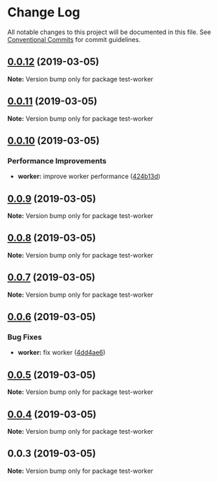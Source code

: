 # Change Log

All notable changes to this project will be documented in this file.
See [Conventional Commits](https://conventionalcommits.org) for commit guidelines.

## [0.0.12](https://github.com/shopback/rate-and-tier-service/src/packages/global/compare/test-worker@0.0.11...test-worker@0.0.12) (2019-03-05)

**Note:** Version bump only for package test-worker





## [0.0.11](https://github.com/shopback/rate-and-tier-service/src/packages/global/compare/test-worker@0.0.10...test-worker@0.0.11) (2019-03-05)

**Note:** Version bump only for package test-worker





## [0.0.10](https://github.com/shopback/rate-and-tier-service/src/packages/global/compare/test-worker@0.0.9...test-worker@0.0.10) (2019-03-05)


### Performance Improvements

* **worker:** improve worker performance ([424b13d](https://github.com/shopback/rate-and-tier-service/src/packages/global/commit/424b13d))





## [0.0.9](https://github.com/shopback/rate-and-tier-service/src/packages/global/compare/test-worker@0.0.8...test-worker@0.0.9) (2019-03-05)

**Note:** Version bump only for package test-worker





## [0.0.8](https://github.com/shopback/rate-and-tier-service/src/packages/global/compare/test-worker@0.0.7...test-worker@0.0.8) (2019-03-05)

**Note:** Version bump only for package test-worker





## [0.0.7](https://github.com/shopback/rate-and-tier-service/src/packages/global/compare/test-worker@0.0.6...test-worker@0.0.7) (2019-03-05)

**Note:** Version bump only for package test-worker





## [0.0.6](https://github.com/shopback/rate-and-tier-service/src/packages/global/compare/test-worker@0.0.5...test-worker@0.0.6) (2019-03-05)


### Bug Fixes

* **worker:** fix worker ([4dd4ae6](https://github.com/shopback/rate-and-tier-service/src/packages/global/commit/4dd4ae6))





## [0.0.5](https://github.com/shopback/rate-and-tier-service/src/packages/global/compare/test-worker@0.0.4...test-worker@0.0.5) (2019-03-05)

**Note:** Version bump only for package test-worker





## [0.0.4](https://github.com/shopback/rate-and-tier-service/src/packages/global/compare/test-worker@0.0.3...test-worker@0.0.4) (2019-03-05)

**Note:** Version bump only for package test-worker





## 0.0.3 (2019-03-05)

**Note:** Version bump only for package test-worker
